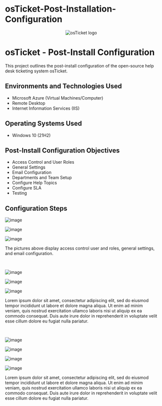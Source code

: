 # osTicket-Post-Installation-Configuration
<p align="center">
<img src="https://i.imgur.com/Clzj7Xs.png" alt="osTicket logo"/>
</p>

<h1>osTicket - Post-Install Configuration</h1>
This project outlines the post-install configuration of the open-source help desk ticketing system osTicket.<br />



<h2>Environments and Technologies Used</h2>

- Microsoft Azure (Virtual Machines/Computer)
- Remote Desktop
- Internet Information Services (IIS)

<h2>Operating Systems Used </h2>

- Windows 10</b> (21H2)

<h2>Post-Install Configuration Objectives</h2>

- Access Control and User Roles
- General Settings
- Email Configuration
- Departments and Team Setup 
- Configure Help Topics
- Configure SLA
- Testing
<h2>Configuration Steps</h2>

<p>

![image](https://github.com/DabneyV/osTicket-Post-Installation-Configuration/assets/148362429/920e557b-ec2b-4eb5-8e69-d0efa2ec5630)

![image](https://github.com/DabneyV/osTicket-Post-Installation-Configuration/assets/148362429/90508617-d189-459e-b0cf-1eb1e3705995)

![image](https://github.com/DabneyV/osTicket-Post-Installation-Configuration/assets/148362429/00c446db-faab-42cf-b2f6-d5d8dbe50293)


</p>
<p>
The pictures above display access control user and roles, general settings, and email configuration.
</p>
<br />

<p>
  
![image](https://github.com/DabneyV/osTicket-Post-Installation-Configuration/assets/148362429/4ce608b5-b2d3-418b-82ea-f55b53579b27)

![image](https://github.com/DabneyV/osTicket-Post-Installation-Configuration/assets/148362429/1aed154d-3781-44cd-87d9-125d5ebaf8ef)

![image](https://github.com/DabneyV/osTicket-Post-Installation-Configuration/assets/148362429/6cc47f88-0c49-4c89-a7f1-ae15ad90c370)


</p>
<p>
Lorem ipsum dolor sit amet, consectetur adipiscing elit, sed do eiusmod tempor incididunt ut labore et dolore magna aliqua. Ut enim ad minim veniam, quis nostrud exercitation ullamco laboris nisi ut aliquip ex ea commodo consequat. Duis aute irure dolor in reprehenderit in voluptate velit esse cillum dolore eu fugiat nulla pariatur.
</p>
<br />

<p>
  
![image](https://github.com/DabneyV/osTicket-Post-Installation-Configuration/assets/148362429/bd9643b7-a030-4a50-b7b7-8695b4b496dd)

![image](https://github.com/DabneyV/osTicket-Post-Installation-Configuration/assets/148362429/ee97ebeb-c44d-46b4-bc2e-f9375de48d13)

![image](https://github.com/DabneyV/osTicket-Post-Installation-Configuration/assets/148362429/54af4065-15ca-4950-b332-8f95ad83fff6)

![image](https://github.com/DabneyV/osTicket-Post-Installation-Configuration/assets/148362429/d11737d2-5476-4386-9de2-1c33fea86bd1)


</p>
<p>
Lorem ipsum dolor sit amet, consectetur adipiscing elit, sed do eiusmod tempor incididunt ut labore et dolore magna aliqua. Ut enim ad minim veniam, quis nostrud exercitation ullamco laboris nisi ut aliquip ex ea commodo consequat. Duis aute irure dolor in reprehenderit in voluptate velit esse cillum dolore eu fugiat nulla pariatur.
</p>
<br />
